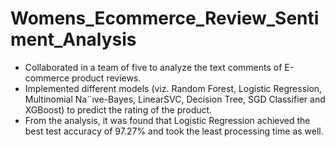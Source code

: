# Womens_Ecommerce_Review_Sentiment_Analysis

- Collaborated in a team of five to analyze the text comments of E-commerce product reviews.
- Implemented different models (viz. Random Forest, Logistic Regression, Multinomial Na¨ıve-Bayes, LinearSVC,
Decision Tree, SGD Classifier and XGBoost) to predict the rating of the product.
- From the analysis, it was found that Logistic Regression achieved the best test accuracy of 97.27% and took the least
processing time as well.
